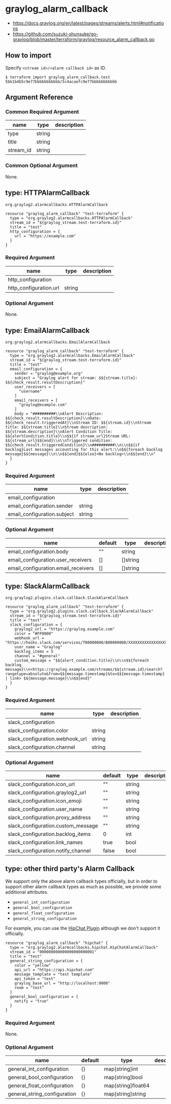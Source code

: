# graylog_alarm_callback

* https://docs.graylog.org/en/latest/pages/streams/alerts.html#notifications
* https://github.com/suzuki-shunsuke/go-graylog/blob/master/terraform/graylog/resource_alarm_callback.go

## How to import

Specify `<stream id>/<alarm callback id>` as ID.

```console
$ terraform import graylog_alarm_callback.test 5bb1b4b5c9e77bbbbbbbbbbb/5c4acaefc9e77bbbbbbbbbbb
```

## Argument Reference

### Common Required Argument

name | type | description
--- | --- | ---
type | string |
title | string |
stream_id | string |

### Common Optional Argument

None.

## type: HTTPAlarmCallback 

`org.graylog2.alarmcallbacks.HTTPAlarmCallback`

```hcl
resource "graylog_alarm_callback" "test-terraform" {
  type = "org.graylog2.alarmcallbacks.HTTPAlarmCallback"
  stream_id = "${graylog_stream.test-terraform.id}"
  title = "test"
  http_configuration = {
    url = "https://example.com"
  }
}
```

### Required Argument

name | type | description
--- | --- | ---
http_configuration | |
http_configuration.url | string |

### Optional Argument

None.

## type: EmailAlarmCallback 

`org.graylog2.alarmcallbacks.EmailAlarmCallback`

```hcl
resource "graylog_alarm_callback" "test-terraform" {
  type = "org.graylog2.alarmcallbacks.EmailAlarmCallback"
  stream_id = "${graylog_stream.test-terraform.id}"
  title = "test"
  email_configuration = {
    sender = "graylog@example.org"
    subject = "Graylog alert for stream: $${stream.title}: $${check_result.resultDescription}"
    user_receivers = [
      "username"
    ]
    email_receivers = [
      "graylog@example.com"
    ]
    body = "##########\\nAlert Description: $${check_result.resultDescription}\\nDate: $${check_result.triggeredAt}\\nStream ID: $${stream.id}\\nStream title: $${stream.title}\\nStream description: $${stream.description}\\nAlert Condition Title: $${alertCondition.title}\\n$${if stream_url}Stream URL: $${stream_url}$${end}\\n\\nTriggered condition: $${check_result.triggeredCondition}\\n##########\\n\\n$${if backlog}Last messages accounting for this alert:\\n$${foreach backlog message}$${message}\\n\\n$${end}$${else}<No backlog>\\n$${end}\\n"
  }
}
```

### Required Argument

name | type | description
--- | --- | ---
email_configuration | |
email_configuration.sender | string |
email_configuration.subject | string |

### Optional Argument

name | default | type | description
--- | --- | --- | ---
email_configuration.body | "" | string |
email_configuration.user_receivers | [] | []string |
email_configuration.email_receivers | [] | []string |

## type: SlackAlarmCallback 

`org.graylog2.plugins.slack.callback.SlackAlarmCallback`

```hcl
resource "graylog_alarm_callback" "test-terraform" {
  type = "org.graylog2.plugins.slack.callback.SlackAlarmCallback"
  stream_id = "${graylog_stream.test-terraform.id}"
  title = "test"
  slack_configuration = {
    graylog2_url = "https://graylog.example.com"
    color = "#FF0000"
    webhook_url = "https://hooks.slack.com/services/T00000000/B00000000/XXXXXXXXXXXXXXXXXXXXXXXX"
    user_name = "Graylog"
    backlog_items = 5
    channel = "#general"
    custom_message = "$${alert_condition.title}\\n\\n$${foreach backlog message}\\n<https://graylog.example.com/streams/$${stream.id}/search?rangetype=absolute&from=$${message.timestamp}&to=$${message.timestamp} | link> $${message.message}\\n$${end}"
  }
}
```

### Required Argument

name | type | description
--- | --- | ---
slack_configuration | |
slack_configuration.color | string |
slack_configuration.webhook_url | string |
slack_configuration.channel | string |

### Optional Argument

name | default | type | description
--- | --- | --- | ---
slack_configuration.icon_url | "" | string |
slack_configuration.graylog2_url | "" | string |
slack_configuration.icon_emoji | "" | string |
slack_configuration.user_name | "" | string |
slack_configuration.proxy_address | "" | string |
slack_configuration.custom_message | "" | string |
slack_configuration.backlog_items | 0 | int |
slack_configuration.link_names | true | bool |
slack_configuration.notify_channel | false | bool |

## type: other third party's Alarm Callback

We support only the above alarm callback types officially,
but in order to support other alarm callback types as much as possible,
we provide some additional attributes.

* `general_int_configuration`
* `general_bool_configuration`
* `general_float_configuration`
* `general_string_configuration`

For example, you can use the [HipChat Plugin](https://marketplace.graylog.org/addons/e316cbfc-663f-4718-aa54-8aff97749449) although we don't support it officially.

```hcl
resource "graylog_alarm_callback" "hipchat" {
  type = "org.graylog2.alarmcallbacks.hipchat.HipChatAlarmCallback"
  stream_id = "000000000000000000000001"
  title = "test"
  general_string_configuration = {
    color = "yellow"
    api_url = "https://api.hipchat.com"
    message_template = "test template"
    api_token = "test"
    graylog_base_url = "http://localhost:9000"
    room = "test"
  }
  general_bool_configuration = {
    notify = "true"
  }
}
```

### Required Argument

None.

### Optional Argument

name | default | type | description
--- | --- | --- | ---
general_int_configuration | {} | map[string]int |
general_bool_configuration | {} | map[string]bool |
general_float_configuration | {} | map[string]float64 |
general_string_configuration | {} | map[string]string |
